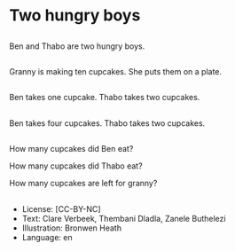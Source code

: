 # Two hungry boys

##
Ben and Thabo are two hungry boys.

##
Granny is making ten cupcakes. She puts them on a plate.

##
Ben takes one cupcake. Thabo takes two cupcakes.

##
Ben takes four cupcakes. Thabo takes two cupcakes.

##
How many cupcakes did Ben eat?

How many cupcakes did Thabo eat?

How many cupcakes are left for granny?

##
* License: [CC-BY-NC]
* Text: Clare Verbeek, Thembani Dladla, Zanele Buthelezi
* Illustration: Bronwen Heath
* Language: en
